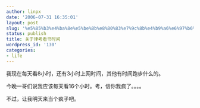 ```yaml
---
author: linpx
date: '2006-07-31 16:35:01'
layout: post
slug: '%e5%85%b3%e4%ba%8e%e5%be%8b%e8%80%83%e7%9c%8b%e4%b9%a6%e6%97%b6%e9%97%b4'
status: publish
title: 关于律考看书时间
wordpress_id: '130'
categories:
- life
---
```


我现在每天看8小时，还有3小时上网时间，其他有时间跑步什么的。

  
今晚一哥们说我应该每天看16个小时。考，信你我疯了。。。。

  
不过，让我明天来当个疯子吧。

